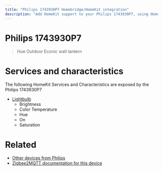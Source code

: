 ```yaml
---
title: "Philips 1743930P7 Homebridge/HomeKit integration"
description: "Add HomeKit support to your Philips 1743930P7, using Homebridge, Zigbee2MQTT and homebridge-z2m."
---
```

<!---
This file has been GENERATED using src/docgen/docgen.ts
DO NOT EDIT THIS FILE MANUALLY!
-->
# Philips 1743930P7
> Hue Outdoor Econic wall lantern


# Services and characteristics
The following HomeKit Services and Characteristics are exposed by
the Philips 1743930P7

* [Lightbulb](../../light.md)
  * Brightness
  * Color Temperature
  * Hue
  * On
  * Saturation


# Related
* [Other devices from Philips](../index.md#philips)
* [Zigbee2MQTT documentation for this device](https://www.zigbee2mqtt.io/devices/1743930P7.html)
